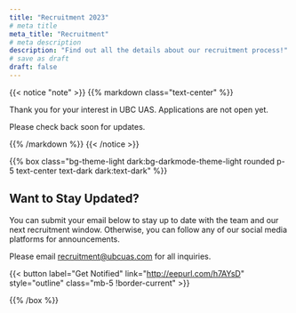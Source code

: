 ```yaml
---
title: "Recruitment 2023"
# meta title
meta_title: "Recruitment"
# meta description
description: "Find out all the details about our recruitment process!"
# save as draft
draft: false
---
```


{{< notice "note" >}}
{{% markdown class="text-center" %}}

Thank you for your interest in UBC UAS. Applications are not open yet.

Please check back soon for updates.

{{% /markdown %}}
{{< /notice >}}

{{% box class="bg-theme-light dark:bg-darkmode-theme-light rounded p-5 text-center text-dark dark:text-dark" %}}

## Want to Stay Updated?

You can submit your email below to stay up to date with the team and our next recruitment window. Otherwise, you can follow any of our social media platforms for announcements.

Please email recruitment@ubcuas.com for all inquiries.

{{< button label="Get Notified" link="http://eepurl.com/h7AYsD" style="outline" class="mb-5 !border-current" >}}

{{% /box %}}